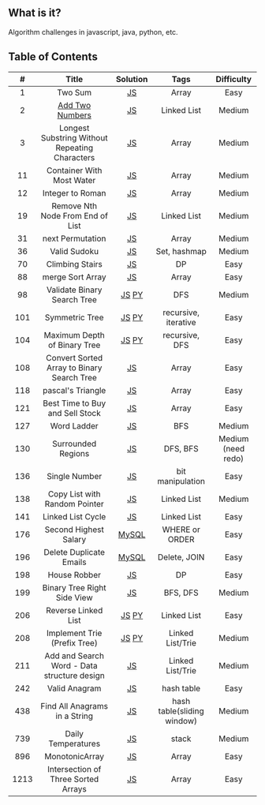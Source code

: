 ## What is it?

Algorithm challenges in javascript, java, python, etc.

## Table of Contents

|  #   |                               Title                               |                                                                                                                     Solution                                                                                                                      |            Tags            |     Difficulty     |
| :--: | :---------------------------------------------------------------: | :-----------------------------------------------------------------------------------------------------------------------------------------------------------------------------------------------------------------------------------------------: | :------------------------: | :----------------: |
|  1   |                              Two Sum                              |                                                                             [JS](https://github.com/hibow/js_practice/blob/master/leetcodes/1.%20Two%20Sum/twoSum.js)                                                                             |           Array            |        Easy        |
|  2   | [Add Two Numbers](https://leetcode.com/problems/add-two-numbers/) |                                                                   [JS](https://github.com/hibow/js_practice/blob/master/leetcodes/2.%20Add%20two%20Numbers/add-two-numbers.js)                                                                    |        Linked List         |       Medium       |
|  3   |          Longest Substring Without Repeating Characters           |                                    [JS](https://github.com/hibow/js_practice/blob/master/leetcodes/3.%20Longest%20Substring%20Without%20Repeating%20Characters/longestSubstringWithoutRepeatingCharacters.js)                                     |           Array            |       Medium       |
|  11  |                     Container With Most Water                     |                                                                 [JS](https://github.com/hibow/js_practice/blob/master/leetcodes/11.%20Container%20With%20Most%20Water/maxArea.js)                                                                 |           Array            |       Medium       |
|  12  |                         Integer to Roman                          |                                                                     [JS](https://github.com/hibow/js_practice/blob/master/leetcodes/12.%20Integer%20to%20Roman/intToRoman.js)                                                                     |           Array            |       Medium       |
|  19  |                 Remove Nth Node From End of List                  |                                                 [JS](https://github.com/hibow/js_practice/blob/master/leetcodes/19.%20Remove%20Nth%20Node%20From%20End%20of%20List/removeNthNodeFromEndofList.js)                                                 |        Linked List         |       Medium       |
|  31  |                         next Permutation                          |                                                                   [JS](https://github.com/hibow/js_practice/blob/master/leetcodes/31.%20next%20Permutation/nextPermutation.js)                                                                    |           Array            |       Medium       |
|  36  |                           Valid Sudoku                            |                                                                      [JS](https://github.com/hibow/Algo-practice/blob/master/leetcodes/36.%20Valid%20Sudoku/validSudoku.js)                                                                       |        Set, hashmap        |       Medium       |
|  70  |                          Climbing Stairs                          |                                                                   [JS](https://github.com/hibow/Algo-practice/blob/master/leetcodes/70.%20climbing%20stairs/climbingStairs.js)                                                                    |             DP             |        Easy        |
|  88  |                         merge Sort Array                          |                                                                    [JS](https://github.com/hibow/js_practice/blob/master/leetcodes/88.%20merge%20Sort%20Array/mergeSortArr.js)                                                                    |           Array            |        Easy        |
|  98  |                    Validate Binary Search Tree                    |   [JS](https://github.com/hibow/js_practice/blob/master/leetcodes/98.%20Validate%20Binary%20Search%20Tree/isValidBST.js) [PY](https://github.com/hibow/js_practice/blob/master/leetcodes/98.%20Validate%20Binary%20Search%20Tree/isValidBST.py)   |            DFS             |       Medium       |
| 101  |                          Symmetric Tree                           |                  [JS](https://github.com/hibow/js_practice/blob/master/leetcodes/101.%20Symmetric%20Tree/isSymmetric.js) [PY](https://github.com/hibow/js_practice/blob/master/leetcodes/101.%20Symmetric%20Tree/isSymmetric.py)                  |    recursive, iterative    |        Easy        |
| 104  |                   Maximum Depth of Binary Tree                    | [JS](https://github.com/hibow/js_practice/blob/master/leetcodes/104.%20Maximun%20Depth%20of%20Binary%20Tree/maxDepth.js) [PY](https://github.com/hibow/js_practice/blob/master/leetcodes/104.%20Maximun%20Depth%20of%20Binary%20Tree/maxDepth.py) |       recursive, DFS       |        Easy        |
| 108  |            Convert Sorted Array to Binary Search Tree             |                                                [JS](https://github.com/hibow/js_practice/blob/master/leetcodes/108.%20Convert%20Sorted%20Array%20to%20Binary%20Search%20Tree/sortedArrayToBST.js)                                                 |           Array            |        Easy        |
| 118  |                         pascal's Triangle                         |                                                                  [JS](https://github.com/hibow/js_practice/blob/master/leetcodes/118.%20pascal's%20Triangle/pascalsTriangle.js)                                                                   |           Array            |        Easy        |
| 121  |                  Best Time to Buy and Sell Stock                  |                                                        [JS](https://github.com/hibow/Algo-practice/blob/master/leetcodes/121.%20Best%20Time%20to%20Buy%20and%20Sell%20Stock/maxProfit.js)                                                         |           Array            |        Easy        |
| 127  |                            Word Ladder                            |                                                                       [JS](https://github.com/hibow/js_practice/blob/master/leetcodes/127.%20Word%20Ladder/ladderLength.js)                                                                       |            BFS             |       Medium       |
| 130  |                        Surrounded Regions                         |                                                                       [JS](https://github.com/hibow/js_practice/blob/master/leetcodes/130.%20Surrounded%20Regions/solve.js)                                                                       |          DFS, BFS          | Medium (need redo) |
| 136  |                           Single Number                           |                                                                     [JS](https://github.com/hibow/Algo-practice/blob/master/leetcodes/136.%20Single%20Number/singleNumber.js)                                                                     |      bit manipulation      |        Easy        |
| 138  |                   Copy List with Random Pointer                   |                                                    [JS](https://github.com/hibow/js_practice/blob/master/leetcodes/138.%20Copy%20List%20with%20Random%20Pointer/copyListwithRandomPointer.js)                                                     |        Linked List         |       Medium       |
| 141  |                         Linked List Cycle                         |                                                                 [JS](https://github.com/hibow/js_practice/blob/master/leetcodes/141.%20Linked%20List%20Cycle/linkedListCycle.js)                                                                  |        Linked List         |        Easy        |
| 176  |                       Second Highest Salary                       |                                                                 [MySQL](https://github.com/hibow/Algo-practice/blob/master/leetcodes/176.%20Second%20Highest%20Salary/query.sql)                                                                  |       WHERE or ORDER       |        Easy        |
| 196  |                      Delete Duplicate Emails                      |                                                        [MySQL](https://github.com/hibow/Algo-practice/blob/master/leetcodes/196.%20Delete%20Duplicate%20Emails/deleteduplicateEmails.sql)                                                         |        Delete, JOIN        |        Easy        |
| 198  |                           House Robber                            |                                                                          [JS](https://github.com/hibow/Algo-practice/blob/master/leetcodes/198.%20House%20Robber/rob.js)                                                                          |             DP             |        Easy        |
| 199  |                    Binary Tree Right Side View                    |                                                          [JS](https://github.com/hibow/Algo-practice/blob/master/leetcodes/199.%20Binary%20Tree%20RIght%20Side%20View/rightSideView.js)                                                           |          BFS, DFS          |       Medium       |
| 206  |                        Reverse Linked List                        |     [JS](https://github.com/hibow/js_practice/blob/master/leetcodes/206.%20Reverse%20Linked%20List/reverseLinkedList.js) [PY](https://github.com/hibow/js_practice/blob/master/leetcodes/206.%20Reverse%20Linked%20List/reverseLinkedList.py)     |        Linked List         |        Easy        |
| 208  |                   Implement Trie (Prefix Tree)                    |   [JS](<https://github.com/hibow/Algo-practice/blob/master/leetcodes/208.%20Implement%20Trie%20(Prefix%20Tree)/trie.js>) [PY](<https://github.com/hibow/Algo-practice/blob/master/leetcodes/208.%20Implement%20Trie%20(Prefix%20Tree)/trie.py>)   |      Linked List/Trie      |       Medium       |
| 211  |            Add and Search Word - Data structure design            |                                               [JS](https://github.com/hibow/Algo-practice/blob/master/leetcodes/211.%20Add%20and%20Search%20Word%20-%20Data%20structure%20design/wordDictionary.js)                                               |      Linked List/Trie      |       Medium       |
| 242  |                           Valid Anagram                           |                                                                     [JS](https://github.com/hibow/Algo-practice/blob/master/leetcodes/242.%20Valid%20Anagram/validAnagram.js)                                                                     |         hash table         |        Easy        |
| 438  |                   Find All Anagrams in a String                   |                                                   [JS](https://github.com/hibow/Algo-practice/blob/master/leetcodes/438.%20Find%20All%20Anagrams%20in%20a%20String/findAllAnagramsinaString.js)                                                   | hash table(sliding window) |       Medium       |
| 739  |                        Daily Temperatures                         |                                                                [JS](https://github.com/hibow/Algo-practice/blob/master/leetcodes/739.%20Daily%20Temperatures/dailyTemperatures.js)                                                                |           stack            |       Medium       |
| 896  |                          MonotonicArray                           |                                                                     [JS](https://github.com/hibow/js_practice/blob/master/leetcodes/896.%20MonotonicArray/monotonicArray.js)                                                                      |           Array            |        Easy        |
| 1213 |                Intersection of Three Sorted Arrays                |                                                    [JS](https://github.com/hibow/js_practice/blob/master/leetcodes/1213.%20Intersection%20of%20Three%20Sorted%20Arrays/arraysIntersection.js)                                                     |           Array            |        Easy        |
